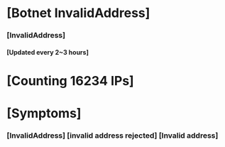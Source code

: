 # [Botnet InvalidAddress]
### [InvalidAddress]
#### [Updated every 2~3 hours]

# [Counting 16234 IPs]

# [Symptoms] 

###   [InvalidAddress] [invalid address rejected] [Invalid address]
